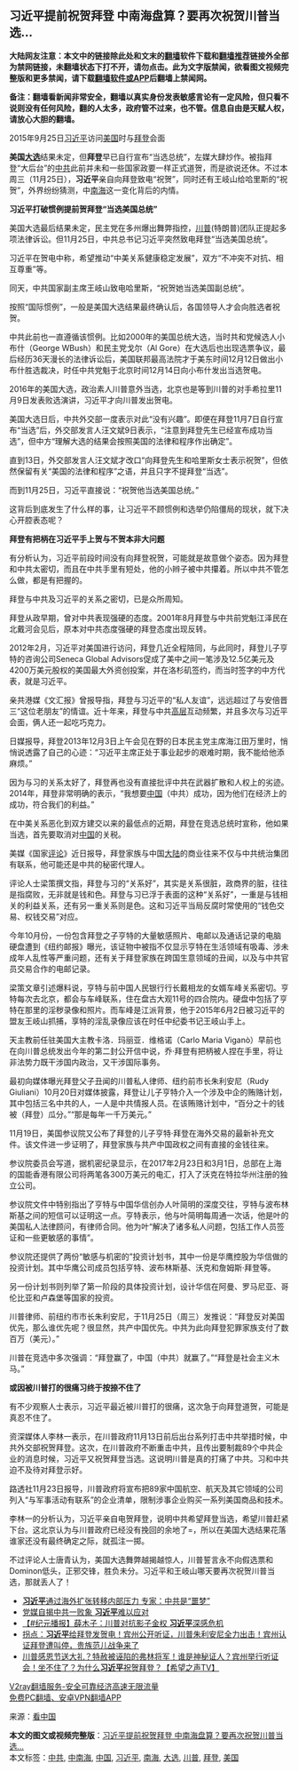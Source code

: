  <h2>习近平提前祝贺拜登 中南海盘算？要再次祝贺川普当选…</h2> <p class="notice"><b>大陆网友注意：本文中的链接除此处和文末的<a href="https://github.com/bannedbook/fanqiang" >翻墙</a>软件下载和<a href="https://github.com/killgcd/justmysocks/blob/master/README.md">翻墙推荐</a>链接外全部为禁网链接，未翻墙状态下打不开，请勿点击。此为文字版禁闻，欲看图文视频完整版和更多禁闻，请下载<a href="https://github.com/bannedbook/fanqiang">翻墙软件或APP</a>后翻墙上禁闻网。</p><p>备注：翻墙看新闻非常安全，翻墙以真实身份发表敏感言论有一定风险，但只看不说则没有任何风险，翻的人太多，政府管不过来，也不管。信息自由是天赋人权，请放心大胆的翻墙。</b></p>  <div class="entry"> <p id="conimg">2015年9月25日<a href="https://www.bannedbook.org/bnews/tag/%e4%b9%a0%e8%bf%91%e5%b9%b3/" class="st_tag internal_tag" rel="tag" title="标签 习近平 下的日志">习近平</a>访问<a href="https://www.bannedbook.org/bnews/tag/%e7%be%8e%e5%9b%bd/" class="st_tag internal_tag" rel="tag" title="标签 美国 下的日志">美国</a>时与<a href="https://www.bannedbook.org/bnews/tag/%e6%8b%9c%e7%99%bb/" class="st_tag internal_tag" rel="tag" title="标签 拜登 下的日志">拜登</a>会面</p> <p><strong>美国<a href="https://www.bannedbook.org/bnews/tag/%e5%a4%a7%e9%80%89/" class="st_tag internal_tag" rel="tag" title="标签 大选 下的日志">大选</a></strong>结果未定，但<strong>拜登</strong>早已自行宣布“当选总统”，左媒大肆炒作。被指拜登“大后台”的<a href="https://www.bannedbook.org/bnews/tag/%e4%b8%ad%e5%85%b1/" class="st_tag internal_tag" rel="tag" title="标签 中共 下的日志">中共</a>此前并未和一些国家政要一样正式道贺，而是欲说还休。不过本周三（11月25日），<strong>习近平</strong>亲自向拜登致电“祝贺”，同时还有王岐山给哈里斯的“祝贺”，外界纷纷猜测，中<a href="https://www.bannedbook.org/bnews/tag/%e5%8d%97%e6%b5%b7/" class="st_tag internal_tag" rel="tag" title="标签 南海 下的日志">南海</a>这一变化背后的内情。</p> <p><strong>习近平打破惯例提前贺拜登“当选美国总统”</strong></p> <p>美国大选最后结果未定，民主党在多州爆出舞弊指控，<a href="https://www.bannedbook.org/bnews/tag/%e5%b7%9d%e6%99%ae/" class="st_tag internal_tag" rel="tag" title="标签 川普 下的日志">川普</a>(特朗普)团队正提起多项法律诉讼。但11月25日，中共总书记习近平突然致电拜登“当选美国总统”。</p> <p>习近平在贺电中称，希望推动“中美关系健康稳定发展”，双方“不冲突不对抗、相互尊重”等。</p> <p>同天，中共国家副主席王岐山致电哈里斯，“祝贺她当选美国副总统”。</p> <p>按照“国际惯例”，一般是美国大选结果最终确认后，各国领导人才会向胜选者祝贺。</p> <p>中共此前也一直遵循该惯例。比如2000年的美国总统大选，当时共和党候选人小布什（George WBush）和民主党戈尔（Al Gore）在大选后也出现选票争议，最后经历36天漫长的法律诉讼后，美国联邦最高法院才于美东时间12月12日做出小布什胜选裁决，时任中共党魁于北京时间12月14日向小布什发出当选贺电。</p> <p>2016年的美国大选，政治素人川普意外当选，北京也是等到川普的对手希拉里11月9日发表败选演讲，习近平才向川普发出贺电。</p> <p>美国大选日后，中共外交部一度表示对此“没有兴趣”。即便在拜登11月7日自行宣布“当选”后，外交部发言人汪文斌9日表示，“注意到拜登先生已经宣布成功当选”，但中方“理解大选的结果会按照美国的法律和程序作出确定”。</p>  <p>直到13日，外交部发言人汪文斌才改口“向拜登先生和哈里斯女士表示祝贺”，但依然保留有关“美国的法律和程序”之语，并且只字不提拜登“当选”。</p> <p>而到11月25日，习近平直接说：“祝贺他当选美国总统。”</p> <p>这背后到底发生了什么样的事，让习近平不顾惯例和选举仍陷僵局的现状，就下决心开腔表态呢？</p> <p><strong>拜登有把柄在习近平手上贺与不贺本非大问题</strong></p> <p>有分析认为，习近平前段时间没有向拜登祝贺，可能就是故意做个姿态。因为拜登和中共太密切，而且在中共手里有短处，他的小辫子被中共攥着。所以中共不管怎么做，都是有把握的。</p> <p>拜登与中共及习近平的关系之密切，已是众所周知。</p> <p>拜登从政早期，曾对中共表现强硬的态度。2001年8月拜登与中共前党魁江泽民在北戴河会见后，原本对中共态度强硬的拜登态度出现反转。</p> <p>2012年2月，习近平对美国进行访问，拜登几近全程陪同，与此同时，拜登儿子亨特的咨询公司Seneca Global Advisors促成了美中之间一笔涉及12.5亿美元及4200万美元股权的美国最大外资创投案，并在洛杉矶签约，而当时签字的中方代表，就是习近平。</p> <p>亲共港媒《文汇报》曾报导指，拜登与习近平的“私人友谊”，远远超过了与安倍晋三“这位老朋友”的情谊。近十年来，拜登与中共<span class='wp_keywordlink_affiliate'><a href="https://www.bannedbook.org/bnews/ccpdope/" title="中共高层内幕" target="_blank">高层</a></span>互动频繁，并且多次与习近平会面，俩人还一起吃巧克力。</p> <p>日媒报导，拜登2013年12月3日上午会见在野的日本民主党主席海江田万里时，悄悄说透露了自己的心迹：“习近平主席正处于事业起步的艰难时期，我不能给他添麻烦。”</p>  <p>因为与习的关系太好了，拜登再也没有直接批评中共在武器扩散和人权上的劣迹。2014年，拜登非常明确的表示，“我想要<span class='wp_keywordlink_affiliate'><a href="https://www.bannedbook.org/" title="中国" target="_blank">中国</a></span>（中共）成功，因为他们在经济上的成功，符合我们的利益。”</p> <p>在中美关系恶化到双方建交以来的最低点的近期，拜登在竞选总统时宣称，他如果当选，首先要取消对<a href="https://www.bannedbook.org/bnews/tag/%E4%B8%AD%E5%9B%BD/" class="st_tag internal_tag" rel="tag" title="标签 中国 下的日志">中国</a>的关税。</p> <p>美媒《国家<span class='wp_keywordlink_affiliate'><a href="https://www.bannedbook.org/bnews/comments/" title="新闻评论" target="_blank">评论</a></span>》近日报导，拜登家族与中国<span class='wp_keywordlink_affiliate'><a href="https://www.bannedbook.org/" title="大陆" target="_blank">大陆</a></span>的商业往来不仅与中共统治集团有联系，他可能还是中共的秘密代理人。</p> <p>评论人士梁策撰文指，拜登与习的“关系好”，其实是关系很脏，政商界的脏，往往是指腐败，无非就是钱和色。拜登与习已浮于表面的这种“关系好”，一重是与钱相关的利益关系，还有另一重关系则是色。这和习近平当局反腐时常使用的“钱色交易、权钱交易”对应。</p> <p>今年10月份，一份包含拜登之子亨特的大量敏感照片、电邮以及通话记录的电脑硬盘遭到《纽约邮报》曝光，该证物中被指不仅显示亨特在生活领域有吸毒、涉未成年人乱性等严重问题，还有关于拜登家族在跨国生意领域的丑闻，以及与中共官员交易合作的电邮记录。</p> <p>梁策文章引述爆料说，亨特与前中国人民银行行长戴相龙的女婿车峰关系密切。亨特每次去北京，都会与车峰联系，住在盘古大观11号的四合院内。硬盘中包括了亨特在那里的淫秽录像和照片。而车峰是江派背景，他于2015年6月2日被习近平的盟友王岐山抓捕，享特的淫乱录像应该在时任中纪委书记王岐山手上。</p> <p>天主教前任驻美国大主教卡洛．玛丽亚．维格诺（Carlo Maria Viganò）早前也在向川普总统发出今年的第二封公开信中说，乔‧拜登有把柄被人捏在手里，将让非法势力既干涉国内政治，又干涉国际事务。</p> <p>最初向媒体曝光拜登父子丑闻的川普私人律师、纽约前市长朱利安尼（Rudy Giuliani）10月20日对媒体披露，拜登让儿子亨特介入一个涉及中企的贿赂计划，其中包括三名中共的人，一人是中共情报人员。在该贿赂计划中，“百分之十的钱被（拜登）瓜分。”“那是每年一千万美元。”</p> <p>11月19日，美国参议院又公布了拜登的儿子亨特‧拜登在海外交易的最新补充文件。该文件进一步证明了，拜登家族与共产中国政权之间有直接的金钱往来。</p> <p>参议院委员会写道，据机密纪录显示，在2017年2月23日和3月1日，总部在上海的国能香港有限公司将两笔各300万美元的电汇，打入了沃克在特拉华州注册的独立公司。</p>  <p>参议院文件中特别指出了亨特与中国华信创办人叶简明的深度交往，亨特与波布林斯基之间的短信可以证明这一点。亨特表示，他与叶简明每周通一次话，他是叶的美国私人法律顾问，有律师合同。他为叶“解决了诸多私人问题，包括工作人员签证和一些更敏感的事情”。</p> <p>参议院还提供了两份“敏感与机密的”投资计划书，其中一份是华鹰控股为华信做的投资计划。其中华鹰公司成员包括亨特、波布林斯基、沃克和詹姆斯‧拜登等。</p> <p>另一份计划书则列举了第一阶段的具体投资计划，设计华信在阿曼、罗马尼亚、哥伦比亚和卢森堡等国家的投资。</p> <p>川普律师、前纽约市市长朱利安尼，于11月25日（周三）发推说：“拜登反对美国优先，那么谁优先呢？很显然，共产中国优先。中共为此向拜登犯罪家族支付了数百万（美元）。”</p> <p>川普在竞选中多次强调：“拜登赢了，中国（中共）就赢了。”“拜登是社会主义木马。”</p> <p><strong>或因被川普打的很痛习终于按捺不住了</strong></p> <p>有不少观察人士表示，习近平最近被川普打的很痛，这次急于向拜登道贺，可能是真忍不住了。</p> <p>资深媒体人李林一表示，在川普政府11月13日前后出台系列打击中共举措时候，中共外交部祝贺拜登。这次，在川普政府不断重击中共，且传出要制裁89个中共企业的消息时候，习近平又祝贺拜登当选。这说明川普是真的打痛了中共。习和中共迫不及待对拜登示好。</p> <p>路透社11月23日报导，川普政府将宣布把89家中国航空、航天及其它领域的公司列入“与军事活动有联系”的企业清单，限制涉事企业购买一系列美国商品和技术。</p> <p>李林一的分析认为，习近平亲自电贺拜登，说明中共希望拜登当选，希望川普赶紧下台。这北京认为与川普政府已经没有挽回的余地了=，所以在美国大选结果花落谁家还没有最终确定之际，就孤注一掷。</p>  <p>不过评论人士唐青认为，美国大选舞弊越揭越惊人，川普誓言永不向假选票和Dominon低头，正邪交锋，胜负未分。习近平和王岐山哪天要再次祝贺川普当选，那就丢人了！</p> <ul class='op-related-articles' title='相关阅读'> <li><a href='https://www.bannedbook.org/bnews/comments/20201126/1437510.html' target='_blank'><b>习近平</b>通过海外扩张转移内部压力 专家：中共是“噩梦”</a></li> <li><a href='https://www.bannedbook.org/bnews/comments/20201126/1437504.html' target='_blank'>党媒自揭中共一败象 <b>习近平</b>难以应对</a></li> <li><a href='https://www.bannedbook.org/bnews/bannedvideo/20201126/1437473.html' target='_blank'>【#纪元播报】薛木子：川普对抗影子金权 <b>习近平</b>深感危机</a></li> <li><a href='https://www.bannedbook.org/bnews/bannedvideo/20201126/1437468.html' target='_blank'>拐点：<b>习近平</b>给拜登发贺电！宾州公开听证，川普朱利安尼全力出击！宾州认证拜登遭叫停，贵族范儿战争来了</a></li> <li><a href='https://www.bannedbook.org/bnews/cbnews/20201126/1437439.html' target='_blank'>川普感恩节送大礼？特赦被诬陷的弗林将军！谁是神秘证人？宾州举行听证会！坐不住了？为什么<b>习近平</b>祝贺拜登？【希望之声TV】</a></li> </ul> <p class="texttj"> <a href="https://www.bannedbook.org/forum23/topic22702.html" target="_blank">V2ray翻墙服务-安全可靠经济高速无限流量</a><br/> <a href="https://github.com/bannedbook/fanqiang/wiki/%E7%A6%81%E9%97%BB%E7%BD%91%E5%AE%89%E5%8D%93%E7%BF%BB%E5%A2%99%E6%96%B0%E9%97%BBAPP" target="_blank">免费PC翻墙、安卓VPN翻墙APP</a></p><p> 来源：<span class='wp_keywordlink_affiliate'><a href="https://www.secretchina.com/" title="看中国" target="_blank">看中国</a></span> </p><a name='sharetosocial'></a>       <div><b>本文的图文或视频完整版</b>：<a href='https://www.bannedbook.org/bnews/cbnews/20201126/1437516.html'>习近平提前祝贺拜登 中南海盘算？要再次祝贺川普当选…</a></div>  </div><!--END ENTRY--> <div class="postfooter"> <div>本文标签：<a href="https://www.bannedbook.org/bnews/tag/%e4%b8%ad%e5%85%b1/" rel="tag">中共</a>, <a href="https://www.bannedbook.org/bnews/tag/%e4%b8%ad%e5%8d%97%e6%b5%b7/" rel="tag">中南海</a>, <a href="https://www.bannedbook.org/bnews/tag/%E4%B8%AD%E5%9B%BD/" rel="tag">中国</a>, <a href="https://www.bannedbook.org/bnews/tag/%e4%b9%a0%e8%bf%91%e5%b9%b3/" rel="tag">习近平</a>, <a href="https://www.bannedbook.org/bnews/tag/%e5%8d%97%e6%b5%b7/" rel="tag">南海</a>, <a href="https://www.bannedbook.org/bnews/tag/%e5%a4%a7%e9%80%89/" rel="tag">大选</a>, <a href="https://www.bannedbook.org/bnews/tag/%e5%b7%9d%e6%99%ae/" rel="tag">川普</a>, <a href="https://www.bannedbook.org/bnews/tag/%e6%8b%9c%e7%99%bb/" rel="tag">拜登</a>, <a href="https://www.bannedbook.org/bnews/tag/%e7%be%8e%e5%9b%bd/" rel="tag">美国</a></div>  </div><!--END POSTFOOTER--> 